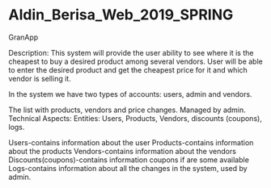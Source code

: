 # Aldin_Berisa_Web_2019_SPRING

GranApp

Description: This system will provide the user ability to see where it is the cheapest to buy a desired product among several vendors.
User will be able to enter the desired product and get the cheapest price for it and which vendor is selling it.


In the system we have two types of accounts: users, admin and vendors.

The list with products, vendors and price changes. Managed by admin.
Technical Aspects:
Entities: Users, Products, Vendors, discounts (coupons), logs.

Users-contains information about the user
Products-contains information about the products
Vendors-contains information about the vendors
Discounts(coupons)-contains information coupons if are some available
Logs-contains information about all the changes in the system, used by admin.
